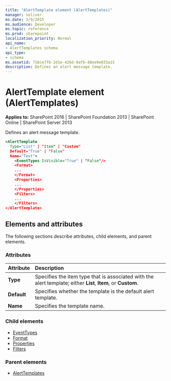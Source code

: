 ```yaml
---
title: "AlertTemplate element (AlertTemplates)"
manager: soliver
ms.date: 3/9/2015
ms.audience: Developer
ms.topic: reference
ms.prod: sharepoint
localization_priority: Normal
api_name:
- AlertTemplates schema
api_type:
- schema
ms.assetid: 716ce7f6-2d1e-426d-9afb-48ee9e033a15
description: Defines an alert message template.
---
```


# AlertTemplate element (AlertTemplates)

**Applies to:** SharePoint 2016 | SharePoint Foundation 2013 | SharePoint Online | SharePoint Server 2013
  
Defines an alert message template.
  
```XML
<AlertTemplate
  Type="List" | "Item" | "Custom"
  Default="True" | "False"
  Name="Text">
    <EventTypes IsVisible="True" | "False"/>
    <Format>
    ...
    </Format>
    <Properties>
    ...
    </Properties>
    <Filters>
    ...
    </Filters>
</AlertTemplate>
```

## Elements and attributes

The following sections describe attributes, child elements, and parent elements.

### Attributes

|**Attribute**|**Description**|
|:-----|:-----|
|**Type**  <br/> |Specifies the item type that is associated with the alert template; either **List**, **Item**, or **Custom**.  <br/> |
|**Default**  <br/> |Specifies whether the template is the default alert template.  <br/> |
|**Name**  <br/> |Specifies the template name.  <br/> |
   
### Child elements

- [EventTypes](eventtypes-element-alerttemplates.md)
- [Format](format-element-alerttemplates.md)
- [Properties](properties-element-alerttemplates.md)
- [Filters](filters-element-alerttemplates.md)
   
### Parent elements

- [AlertTemplates](alerttemplates-element-alerttemplates.md)
   

